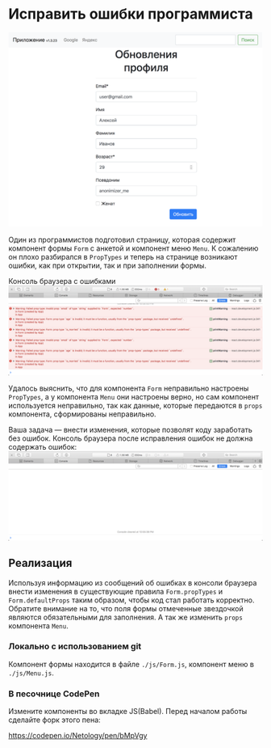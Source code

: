Исправить ошибки программиста
===

![Скриншот страницы](./res/images/application.png)

Один из программистов подготовил страницу, которая содержит компонент формы `Form` с анкетой и компонент меню `Menu`. К сожалению он плохо разбирался в `PropTypes` и теперь на странице возникают ошибки, как при открытии, так и при заполнении формы.

Консоль браузера с ошибками 
![Консоль браузера с ошибками](./res/images/console-with-errors.png)

Удалось выяснить, что для компонента `Form` неправильно настроены `PropTypes`, а у компонента `Menu` они настроены верно, но сам компонент используется неправильно, так как данные, которые передаются в `props` компонента, сформированы неправильно.

Ваша задача — внести изменения, которые позволят коду заработать без ошибок. Консоль браузера после исправления ошибок не должна содержать ошибок:
![Консоль браузера без ошибок](./res/images/console-without-errors.png)

## Реализация

Используя информацию из сообщений об ошибках в консоли браузера внести изменения в существующие правила `Form.propTypes` и `Form.defaultProps` таким образом, чтобы код стал работать корректно. Обратите внимание на то, что поля формы отмеченные звездочкой являются обязательными для заполнения. А так же изменить `props` компонента `Menu`.

### Локально с использованием git

Компонент формы находится в файле `./js/Form.js`, компонент меню в `./js/Menu.js`.

### В песочнице CodePen

Измените компоненты во вкладке JS(Babel). Перед началом работы сделайте форк этого пена:

https://codepen.io/Netology/pen/bMpVgy
